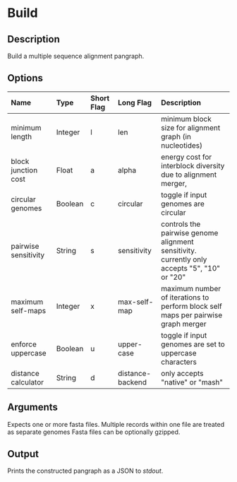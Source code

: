 # Build

## Description
Build a multiple sequence alignment pangraph.

## Options
Name | Type | Short Flag | Long Flag | Description
:-------------- | :------- | :------ | :------- | :-------------------------
minimum length | Integer | l | len | minimum block size for alignment graph (in nucleotides)
block junction cost | Float | a | alpha| energy cost for interblock diversity due to alignment merger,
circular genomes | Boolean | c | circular | toggle if input genomes are circular
pairwise sensitivity | String | s | sensitivity | controls the pairwise genome alignment sensitivity. currently only accepts "5", "10" or "20"
maximum self-maps | Integer | x | max-self-map | maximum number of iterations to perform block self maps per pairwise graph merger
enforce uppercase | Boolean | u | upper-case | toggle if input genomes are set to uppercase characters
distance calculator | String | d | distance-backend | only accepts "native" or "mash"

## Arguments
Expects one or more fasta files.
Multiple records within one file are treated as separate genomes
Fasta files can be optionally gzipped.

## Output
Prints the constructed pangraph as a JSON to _stdout_.
